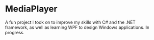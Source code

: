 # MediaPlayer
A fun project I took on to improve my skills with C# and the .NET framework, as well as learning WPF to design Windows applications. In progress.
